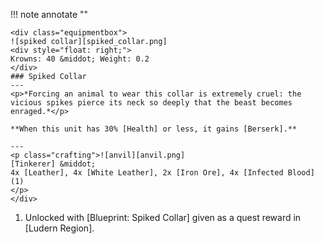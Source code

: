 !!! note annotate ""

    <div class="equipmentbox">
    ![spiked collar][spiked_collar.png]
    <div style="float: right;">
    Krowns: 40 &middot; Weight: 0.2
    </div>
    ### Spiked Collar
    ---
    <p>*Forcing an animal to wear this collar is extremely cruel: the vicious spikes pierce its neck so deeply that the beast becomes enraged.*</p>

    **When this unit has 30% [Health] or less, it gains [Berserk].**

    ---
    <p class="crafting">![anvil][anvil.png] 
    [Tinkerer] &middot; 
    4x [Leather], 4x [White Leather], 2x [Iron Ore], 4x [Infected Blood]
    (1)
    </p>
    </div>
1. Unlocked with [Blueprint: Spiked Collar] given as a quest reward in [Ludern Region].